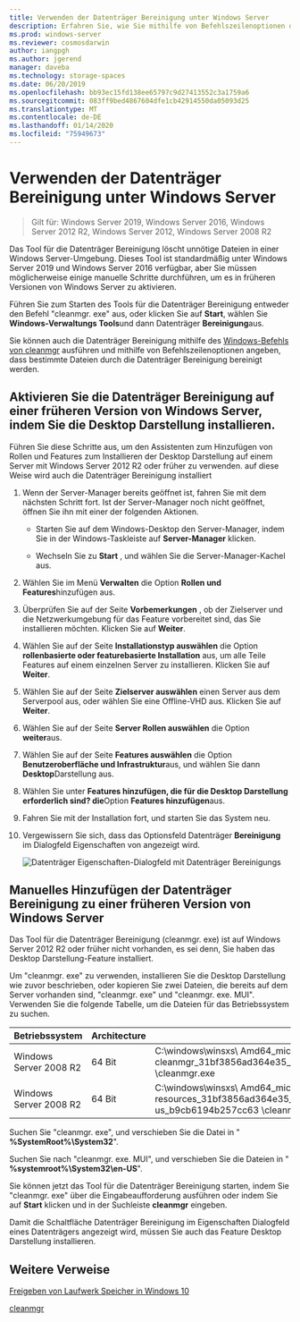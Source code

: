 ```yaml
---
title: Verwenden der Datenträger Bereinigung unter Windows Server
description: Erfahren Sie, wie Sie mithilfe von Befehlszeilenoptionen das Tool für die Datenträger Bereinigung (cleanmgr. exe) so konfigurieren, dass bestimmte Dateien automatisch bereinigt werden.
ms.prod: windows-server
ms.reviewer: cosmosdarwin
author: iangpgh
ms.author: jgerend
manager: daveba
ms.technology: storage-spaces
ms.date: 06/20/2019
ms.openlocfilehash: bb93ec15fd138ee65797c9d27413552c3a1759a6
ms.sourcegitcommit: 083ff9bed4867604dfe1cb42914550da05093d25
ms.translationtype: MT
ms.contentlocale: de-DE
ms.lasthandoff: 01/14/2020
ms.locfileid: "75949673"
---
```

# <a name="using-disk-cleanup-on-windows-server"></a>Verwenden der Datenträger Bereinigung unter Windows Server

> Gilt für: Windows Server 2019, Windows Server 2016, Windows Server 2012 R2, Windows Server 2012, Windows Server 2008 R2

Das Tool für die Datenträger Bereinigung löscht unnötige Dateien in einer Windows Server-Umgebung. Dieses Tool ist standardmäßig unter Windows Server 2019 und Windows Server 2016 verfügbar, aber Sie müssen möglicherweise einige manuelle Schritte durchführen, um es in früheren Versionen von Windows Server zu aktivieren.

Führen Sie zum Starten des Tools für die Datenträger Bereinigung entweder den Befehl "cleanmgr. exe" aus, oder klicken Sie auf **Start**, wählen Sie **Windows-Verwaltungs Tools**und dann Datenträger **Bereinigung**aus.

Sie können auch die Datenträger Bereinigung mithilfe des [Windows-Befehls von cleanmgr](../../administration/windows-commands/cleanmgr.md) ausführen und mithilfe von Befehlszeilenoptionen angeben, dass bestimmte Dateien durch die Datenträger Bereinigung bereinigt werden.

## <a name="enable-disk-cleanup-on-an-earlier-version-of-windows-server-by-installing-the-desktop-experience"></a>Aktivieren Sie die Datenträger Bereinigung auf einer früheren Version von Windows Server, indem Sie die Desktop Darstellung installieren.

Führen Sie diese Schritte aus, um den Assistenten zum Hinzufügen von Rollen und Features zum Installieren der Desktop Darstellung auf einem Server mit Windows Server 2012 R2 oder früher zu verwenden. auf diese Weise wird auch die Datenträger Bereinigung installiert

1. Wenn der Server-Manager bereits geöffnet ist, fahren Sie mit dem nächsten Schritt fort. Ist der Server-Manager noch nicht geöffnet, öffnen Sie ihn mit einer der folgenden Aktionen.

   - Starten Sie auf dem Windows-Desktop den Server-Manager, indem Sie in der Windows-Taskleiste auf **Server-Manager** klicken.

   - Wechseln Sie zu **Start** , und wählen Sie die Server-Manager-Kachel aus.

1. Wählen Sie im Menü **Verwalten** die Option **Rollen und Features**hinzufügen aus.

1. Überprüfen Sie auf der Seite **Vorbemerkungen** , ob der Zielserver und die Netzwerkumgebung für das Feature vorbereitet sind, das Sie installieren möchten. Klicken Sie auf **Weiter**.

1. Wählen Sie auf der Seite **Installationstyp auswählen** die Option **rollenbasierte oder featurebasierte Installation** aus, um alle Teile Features auf einem einzelnen Server zu installieren. Klicken Sie auf **Weiter**.

1. Wählen Sie auf der Seite **Zielserver auswählen** einen Server aus dem Serverpool aus, oder wählen Sie eine Offline-VHD aus. Klicken Sie auf **Weiter**.

1. Wählen Sie auf der Seite **Server Rollen auswählen** die Option **weiter**aus.

1. Wählen Sie auf der Seite **Features auswählen** die Option **Benutzeroberfläche und Infrastruktur**aus, und wählen Sie dann **Desktop**Darstellung aus.

1. Wählen Sie unter **Features hinzufügen, die für die Desktop Darstellung erforderlich sind? die**Option **Features hinzufügen**aus.

1. Fahren Sie mit der Installation fort, und starten Sie das System neu.

1. Vergewissern Sie sich, dass das Optionsfeld Datenträger **Bereinigung** im Dialogfeld Eigenschaften von angezeigt wird.

   ![Datenträger Eigenschaften-Dialogfeld mit Datenträger Bereinigungs](media/diskpropswcleanup.png)

## <a name="manually-add-disk-cleanup-to-an-earlier-version-of-windows-server"></a>Manuelles Hinzufügen der Datenträger Bereinigung zu einer früheren Version von Windows Server

Das Tool für die Datenträger Bereinigung (cleanmgr. exe) ist auf Windows Server 2012 R2 oder früher nicht vorhanden, es sei denn, Sie haben das Desktop Darstellung-Feature installiert.

Um "cleanmgr. exe" zu verwenden, installieren Sie die Desktop Darstellung wie zuvor beschrieben, oder kopieren Sie zwei Dateien, die bereits auf dem Server vorhanden sind, "cleanmgr. exe" und "cleanmgr. exe. MUI". Verwenden Sie die folgende Tabelle, um die Dateien für das Betriebssystem zu suchen.

| Betriebssystem  | Architecture  | Speicherort  |
| ----------------- | -------------- | --------------- |
| Windows Server 2008 R2 | 64 Bit | C:\windows\winsxs\ Amd64_microsoft-Windows-cleanmgr_31bf3856ad364e35_6.1.7600.16385_none_c9392808773cd7da \cleanmgr.exe 
| Windows Server 2008 R2 | 64 Bit | C:\windows\winsxs\ Amd64_microsoft-Windows-cleanmgr. resources_31bf3856ad364e35_6.1.7600.16385_en-us_b9cb6194b257cc63 \cleanmgr.exe.MUI |

Suchen Sie "cleanmgr. exe", und verschieben Sie die Datei in " **%SystemRoot%\System32**".

Suchen Sie nach "cleanmgr. exe. MUI", und verschieben Sie die Dateien in " **%systemroot%\System32\en-US**".

Sie können jetzt das Tool für die Datenträger Bereinigung starten, indem Sie "cleanmgr. exe" über die Eingabeaufforderung ausführen oder indem Sie auf **Start** klicken und in der Suchleiste **cleanmgr** eingeben.

Damit die Schaltfläche Datenträger Bereinigung im Eigenschaften Dialogfeld eines Datenträgers angezeigt wird, müssen Sie auch das Feature Desktop Darstellung installieren.

## <a name="additional-references"></a>Weitere Verweise

[Freigeben von Laufwerk Speicher in Windows 10](https://support.microsoft.com/help/12425/windows-10-free-up-drive-space)

[cleanmgr](../../administration/windows-commands/cleanmgr.md)
